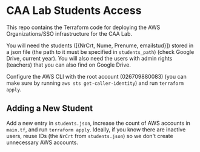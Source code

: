 # CAA Lab Students Access

This repo contains the Terraform code for deploying the AWS Organizations/SSO infrastructure for the CAA Lab.

You will need the students ([{NrCrt, Nume, Prenume, emailstud}]) stored in a json file (the path to it must be specified in `students_path`) (check Google Drive, current year). You will also need the users with admin rights (teachers) that you can also find on Google Drive.

Configure the AWS CLI with the root account (026709880083) (you can make sure by running `aws sts get-caller-identity`) and run `terraform apply`.

## Adding a New Student

Add a new entry in `students.json`, increase the count of AWS accounts in `main.tf`, and run `terraform apply`. Ideally, if you know there are inactive users, reuse IDs (the `NrCrt` from `students.json`) so we don't create unnecessary AWS accounts.
